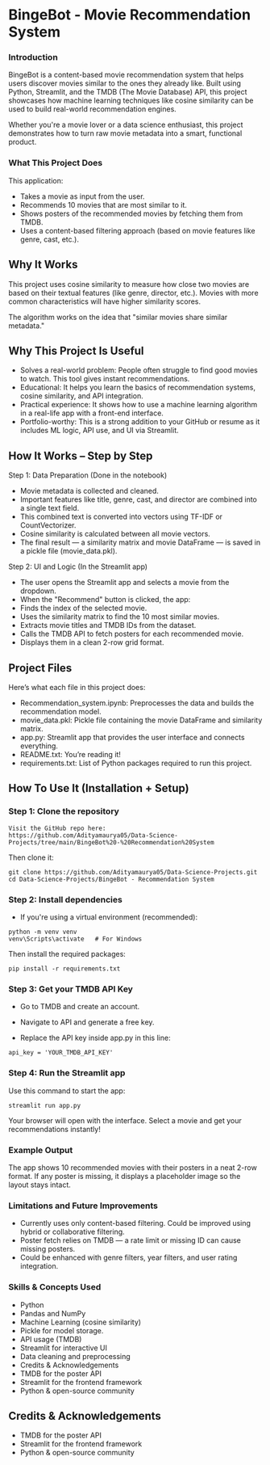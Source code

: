 # BingeBot - Movie Recommendation System

### Introduction
BingeBot is a content-based movie recommendation system that helps users discover movies similar to the ones they already like. Built using Python, Streamlit, and the TMDB (The Movie Database) API, this project showcases how machine learning techniques like cosine similarity can be used to build real-world recommendation engines.

Whether you're a movie lover or a data science enthusiast, this project demonstrates how to turn raw movie metadata into a smart, functional product.

### What This Project Does
This application:

- Takes a movie as input from the user.
- Recommends 10 movies that are most similar to it.
- Shows posters of the recommended movies by fetching them from TMDB.
- Uses a content-based filtering approach (based on movie features like genre, cast, etc.).

## Why It Works
This project uses cosine similarity to measure how close two movies are based on their textual features (like genre, director, etc.). Movies with more common characteristics will have higher similarity scores.

The algorithm works on the idea that "similar movies share similar metadata."

## Why This Project Is Useful
- Solves a real-world problem: People often struggle to find good movies to watch. This tool gives instant recommendations.
- Educational: It helps you learn the basics of recommendation systems, cosine similarity, and API integration.
- Practical experience: It shows how to use a machine learning algorithm in a real-life app with a front-end interface.
- Portfolio-worthy: This is a strong addition to your GitHub or resume as it includes ML logic, API use, and UI via Streamlit.

## How It Works – Step by Step
Step 1: Data Preparation (Done in the notebook)
- Movie metadata is collected and cleaned.
- Important features like title, genre, cast, and director are combined into a single text field.
- This combined text is converted into vectors using TF-IDF or CountVectorizer.
- Cosine similarity is calculated between all movie vectors.
- The final result — a similarity matrix and movie DataFrame — is saved in a pickle file (movie_data.pkl).

Step 2: UI and Logic (In the Streamlit app)
- The user opens the Streamlit app and selects a movie from the dropdown.
- When the "Recommend" button is clicked, the app:
- Finds the index of the selected movie.
- Uses the similarity matrix to find the 10 most similar movies.
- Extracts movie titles and TMDB IDs from the dataset.
- Calls the TMDB API to fetch posters for each recommended movie.
- Displays them in a clean 2-row grid format.

## Project Files
Here’s what each file in this project does:

- Recommendation_system.ipynb: Preprocesses the data and builds the recommendation model.
- movie_data.pkl: Pickle file containing the movie DataFrame and similarity matrix.
- app.py: Streamlit app that provides the user interface and connects everything.
- README.txt: You’re reading it!
- requirements.txt: List of Python packages required to run this project.

## How To Use It (Installation + Setup)
### Step 1: Clone the repository
```
Visit the GitHub repo here:
https://github.com/Adityamaurya05/Data-Science-Projects/tree/main/BingeBot%20-%20Recommendation%20System
```
Then clone it:
```
git clone https://github.com/Adityamaurya05/Data-Science-Projects.git
cd Data-Science-Projects/BingeBot - Recommendation System
```
### Step 2: Install dependencies
- If you're using a virtual environment (recommended): 
```
python -m venv venv
venv\Scripts\activate   # For Windows
```
Then install the required packages:
```
pip install -r requirements.txt
```

### Step 3: Get your TMDB API Key
- Go to TMDB and create an account.

- Navigate to API and generate a free key.

- Replace the API key inside app.py in this line:
```
api_key = 'YOUR_TMDB_API_KEY'
```
### Step 4: Run the Streamlit app
Use this command to start the app:
```
streamlit run app.py
```
Your browser will open with the interface. Select a movie and get your recommendations instantly!

### Example Output
The app shows 10 recommended movies with their posters in a neat 2-row format. If any poster is missing, it displays a placeholder image so the layout stays intact.

### Limitations and Future Improvements
- Currently uses only content-based filtering. Could be improved using hybrid or collaborative filtering.
- Poster fetch relies on TMDB — a rate limit or missing ID can cause missing posters.
- Could be enhanced with genre filters, year filters, and user rating integration.

### Skills & Concepts Used
- Python
- Pandas and NumPy
- Machine Learning (cosine similarity)
- Pickle for model storage.
- API usage (TMDB)
- Streamlit for interactive UI
- Data cleaning and preprocessing
- Credits & Acknowledgements
- TMDB for the poster API
- Streamlit for the frontend framework
- Python & open-source community

## Credits & Acknowledgements
- TMDB for the poster API
- Streamlit for the frontend framework
- Python & open-source community

